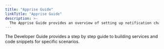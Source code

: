 ```yaml
---
title: "Apprise Guide"
linkTitle: "Apprise Guide"
description: >-
  The Apprise Guide provides an overview of setting up notification channels and the specifics of each channel type.
---
```




The Developer Guide provides a step by step guide to building services and code snippets for specific scenarios.

